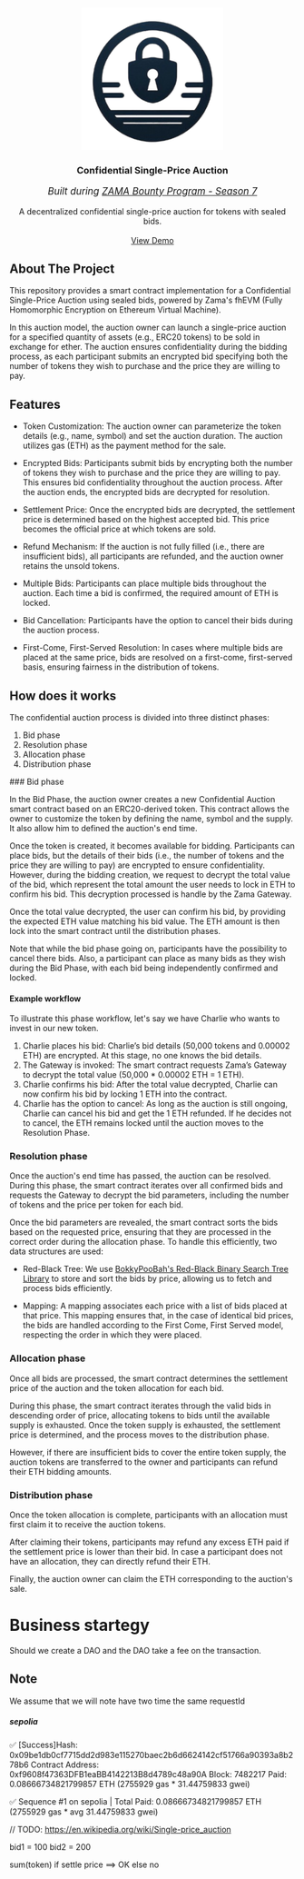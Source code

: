<a id="readme-top"></a>

<!-- PROJECT LOGO -->
<br />
<div align="center">
  <a href="https://github.com/RegisGraptin/ConfidentialAuction">
    <img src="./logo.png" alt="Logo" width="250" height="250">
  </a>

<h3 align="center">Confidential Single-Price Auction</h3>
<p align="center" style="font-style: italic; font-size: 1.2em;">Built during <a href="https://github.com/zama-ai/bounty-program/issues/136">ZAMA Bounty Program - Season 7</a></p>
  <p align="center">
    A decentralized confidential single-price auction for tokens with sealed bids.
    <br />
    <br />
    <a href="https://github.com/RegisGraptin/ConfidentialAuction">View Demo</a>
  </p>
</div>


## About The Project

This repository provides a smart contract implementation for a Confidential Single-Price Auction using sealed bids, powered by Zama's fhEVM (Fully Homomorphic Encryption on Ethereum Virtual Machine).

In this auction model, the auction owner can launch a single-price auction for a specified quantity of assets (e.g., ERC20 tokens) to be sold in exchange for ether. The auction ensures confidentiality during the bidding process, as each participant submits an encrypted bid specifying both the number of tokens they wish to purchase and the price they are willing to pay.


## Features

- Token Customization: The auction owner can parameterize the token details (e.g., name, symbol) and set the auction duration. The auction utilizes gas (ETH) as the payment method for the sale.

- Encrypted Bids: Participants submit bids by encrypting both the number of tokens they wish to purchase and the price they are willing to pay. This ensures bid confidentiality throughout the auction process. After the auction ends, the encrypted bids are decrypted for resolution.

- Settlement Price: Once the encrypted bids are decrypted, the settlement price is determined based on the highest accepted bid. This price becomes the official price at which tokens are sold.

- Refund Mechanism: If the auction is not fully filled (i.e., there are insufficient bids), all participants are refunded, and the auction owner retains the unsold tokens.

- Multiple Bids: Participants can place multiple bids throughout the auction. Each time a bid is confirmed, the required amount of ETH is locked.

- Bid Cancellation: Participants have the option to cancel their bids during the auction process.

- First-Come, First-Served Resolution: In cases where multiple bids are placed at the same price, bids are resolved on a first-come, first-served basis, ensuring fairness in the distribution of tokens.

## How does it works 

The confidential auction process is divided into three distinct phases:

1. Bid phase
2. Resolution phase
2. Allocation phase
3. Distribution phase

### Bid phase

In the Bid Phase, the auction owner creates a new Confidential Auction smart contract based on an ERC20-derived token. This contract allows the owner to customize the token by defining the name, symbol and the supply. It also allow him to defined the auction's end time.

Once the token is created, it becomes available for bidding. Participants can place bids, but the details of their bids (i.e., the number of tokens and the price they are willing to pay) are encrypted to ensure confidentiality. However, during the bidding creation, we request to decrypt the total value of the bid, which represent the total amount the user needs to lock in ETH to confirm his bid. This decryption processed is handle by the Zama Gateway. 

Once the total value decrypted, the user can confirm his bid, by providing the expected ETH value matching his bid value. The ETH amount is then lock into the smart contract until the distribution phases. 

Note that while the bid phase going on, participants have the possibility to cancel there bids. Also, a participant can place as many bids as they wish during the Bid Phase, with each bid being independently confirmed and locked.

#### Example workflow

To illustrate this phase workflow, let's say we have Charlie who wants to invest in our new token.

1. Charlie places his bid: Charlie’s bid details (50,000 tokens and 0.00002 ETH) are encrypted. At this stage, no one knows the bid details.
2. The Gateway is invoked: The smart contract requests Zama’s Gateway to decrypt the total value (50,000 * 0.00002 ETH = 1 ETH).
3. Charlie confirms his bid: After the total value decrypted, Charlie can now confirm his bid by locking 1 ETH into the contract.
4. Charlie has the option to cancel: As long as the auction is still ongoing, Charlie can cancel his bid and get the 1 ETH refunded. If he decides not to cancel, the ETH remains locked until the auction moves to the Resolution Phase.


### Resolution phase

Once the auction's end time has passed, the auction can be resolved. During this phase, the smart contract iterates over all confirmed bids and requests the Gateway to decrypt the bid parameters, including the number of tokens and the price per token for each bid.

Once the bid parameters are revealed, the smart contract sorts the bids based on the requested price, ensuring that they are processed in the correct order during the allocation phase. To handle this efficiently, two data structures are used:

- Red-Black Tree: We use [BokkyPooBah's Red-Black Binary Search Tree Library](https://github.com/bokkypoobah/BokkyPooBahsRedBlackTreeLibrary) to store and sort the bids by price, allowing us to fetch and process bids efficiently.

- Mapping: A mapping associates each price with a list of bids placed at that price. This mapping ensures that, in the case of identical bid prices, the bids are handled according to the First Come, First Served model, respecting the order in which they were placed.


### Allocation phase

Once all bids are processed, the smart contract determines the settlement price of the auction and the token allocation for each bid.

During this phase, the smart contract iterates through the valid bids in descending order of price, allocating tokens to bids until the available supply is exhausted. Once the token supply is exhausted, the settlement price is determined, and the process moves to the distribution phase.

However, if there are insufficient bids to cover the entire token supply, the auction tokens are transferred to the owner and participants can refund their ETH bidding amounts.

### Distribution phase

Once the token allocation is complete, participants with an allocation must first claim it to receive the auction tokens.

After claiming their tokens, participants may refund any excess ETH paid if the settlement price is lower than their bid. In case a participant does not have an allocation, they can directly refund their ETH.

Finally, the auction owner can claim the ETH corresponding to the auction's sale.


# Business startegy

Should we create a DAO and the DAO take a fee on the transaction.



## Note 

We assume that we will note have two time the same requestId



##### sepolia
✅  [Success]Hash: 0x09be1db0cf7715dd2d983e115270baec2b6d6624142cf51766a90393a8b278b6
Contract Address: 0xf9608f47363DFB1eaBB4142213B8d4789c48a90A
Block: 7482217
Paid: 0.08666734821799857 ETH (2755929 gas * 31.44759833 gwei)

✅ Sequence #1 on sepolia | Total Paid: 0.08666734821799857 ETH (2755929 gas * avg 31.44759833 gwei)
          


// TODO: https://en.wikipedia.org/wiki/Single-price_auction

bid1 = 100
bid2 = 200

sum(token) if settle price ==> OK 
                        else no
